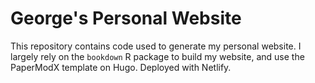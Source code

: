 # George's Personal Website

This repository contains code used to generate my personal website. I largely rely on the `bookdown` R package to build my website, and use the PaperModX template on Hugo. Deployed with Netlify. 
